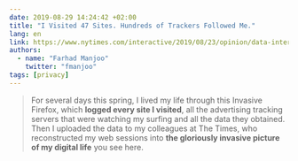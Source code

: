 ```yaml
---
date: 2019-08-29 14:24:42 +02:00
title: "I Visited 47 Sites. Hundreds of Trackers Followed Me."
lang: en
link: https://www.nytimes.com/interactive/2019/08/23/opinion/data-internet-privacy-tracking.html
authors:
  - name: "Farhad Manjoo"
    twitter: "fmanjoo"
tags: [privacy]
---
```


> For several days this spring, I lived my life through this Invasive Firefox, which **logged every site I visited**, all the advertising tracking servers that were watching my surfing and all the data they obtained. Then I uploaded the data to my colleagues at The Times, who reconstructed my web sessions into **the gloriously invasive picture of my digital life** you see here.
